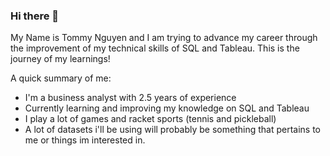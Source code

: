 ### Hi there 👋

My Name is Tommy Nguyen and I am trying to advance my career through the improvement of my technical skills of SQL and Tableau. This is the journey of my learnings!

A quick summary of me:
- I'm a business analyst with 2.5 years of experience
- Currently learning and improving my knowledge on SQL and Tableau
- I play a lot of games and racket sports (tennis and pickleball)
- A lot of datasets i'll be using will probably be something that pertains to me or things im interested in.

<!--
**vtn160230/vtn160230** is a ✨ _special_ ✨ repository because its `README.md` (this file) appears on your GitHub profile.

Here are some ideas to get you started:

- 🔭 I’m currently working on ...
- 🌱 I’m currently learning ...
- 👯 I’m looking to collaborate on ...
- 🤔 I’m looking for help with ...
- 💬 Ask me about ...
- 📫 How to reach me: ...
- 😄 Pronouns: ...
- ⚡ Fun fact: ...
-->
